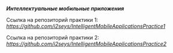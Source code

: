 ***Интеллектуальные мобильные приложения***

Ссылка на репозиторий практики 1:
*https://github.com/i2seys/IntelligentMobileApplicationsPractice1*

Ссылка на репозиторий практики 2:
*https://github.com/i2seys/IntelligentMobileApplicationsPractice2*
